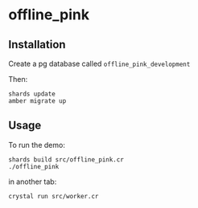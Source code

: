 # offline_pink

## Installation
Create a pg database called `offline_pink_development`

Then:

```shellsession
shards update
amber migrate up
```

## Usage

To run the demo:

```shellsession
shards build src/offline_pink.cr
./offline_pink
```

in another tab:
```shellsession
crystal run src/worker.cr
```
